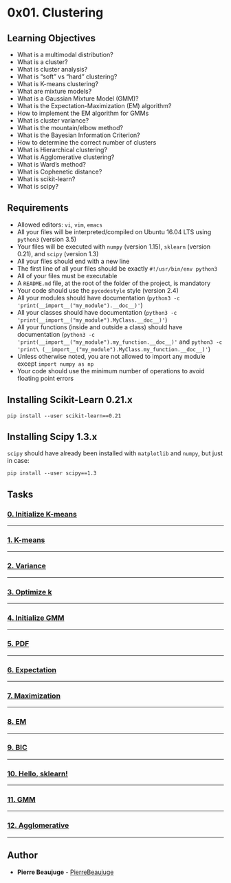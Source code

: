 # 0x01. Clustering

## Learning Objectives

- What is a multimodal distribution?
- What is a cluster?
- What is cluster analysis?
- What is “soft” vs “hard” clustering?
- What is K-means clustering?
- What are mixture models?
- What is a Gaussian Mixture Model (GMM)?
- What is the Expectation-Maximization (EM) algorithm?
- How to implement the EM algorithm for GMMs
- What is cluster variance?
- What is the mountain/elbow method?
- What is the Bayesian Information Criterion?
- How to determine the correct number of clusters
- What is Hierarchical clustering?
- What is Agglomerative clustering?
- What is Ward’s method?
- What is Cophenetic distance?
- What is scikit-learn?
- What is scipy?

## Requirements

- Allowed editors: `vi`, `vim`, `emacs`
- All your files will be interpreted/compiled on Ubuntu 16.04 LTS using `python3` (version 3.5)
- Your files will be executed with `numpy` (version 1.15), `sklearn` (version 0.21), and `scipy` (version 1.3)
- All your files should end with a new line
- The first line of all your files should be exactly `#!/usr/bin/env python3`
- All of your files must be executable
- A `README.md` file, at the root of the folder of the project, is mandatory
- Your code should use the `pycodestyle` style (version 2.4)
- All your modules should have documentation (`python3 -c 'print(__import__("my_module").__doc__)'`)
- All your classes should have documentation (`python3 -c 'print(__import__("my_module").MyClass.__doc__)'`)
- All your functions (inside and outside a class) should have documentation (`python3 -c 'print(__import__("my_module").my_function.__doc__)'` and `python3 -c 'print\
(__import__("my_module").MyClass.my_function.__doc__)'`)
- Unless otherwise noted, you are not allowed to import any module except `import numpy as np`
- Your code should use the minimum number of operations to avoid floating point errors

## Installing Scikit-Learn 0.21.x

```
pip install --user scikit-learn==0.21
```

## Installing Scipy 1.3.x

`scipy` should have already been installed with `matplotlib` and `numpy`, but just in case:

```
pip install --user scipy==1.3
```

## Tasks

### [0. Initialize K-means](./0-initialize.py)

---

### [1. K-means](./1-kmeans.py)

---

### [2. Variance](./2-variance.py)

---

### [3. Optimize k](./3-optimum.py)

---

### [4. Initialize GMM](./4-initialize.py)

---

### [5. PDF](./5-pdf.py)

---

### [6. Expectation](./6-expectation.py)

---

### [7. Maximization](./7-maximization.py)

---

### [8. EM](./8-EM.py)

---

### [9. BIC](./9-BIC.py)

---

### [10. Hello, sklearn!](./10-kmeans.py)

---

### [11. GMM](./11-gmm.py)

---

### [12. Agglomerative](./12-agglomerative.py)

---

## Author

- **Pierre Beaujuge** - [PierreBeaujuge](https://github.com/PierreBeaujuge)
